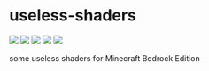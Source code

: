 # useless-shaders
![](https://img.shields.io/github/languages/code-size/OEOTYAN/useless-shaders?style=for-the-badge)
![](https://img.shields.io/github/languages/top/OEOTYAN/useless-shaders?style=for-the-badge)
![](https://img.shields.io/github/license/OEOTYAN/useless-shaders?style=for-the-badge)
![](https://img.shields.io/github/downloads/OEOTYAN/useless-shaders/total?style=for-the-badge)
![](https://img.shields.io/github/v/release/OEOTYAN/useless-shaders?style=for-the-badge)

some useless shaders for Minecraft Bedrock Edition
